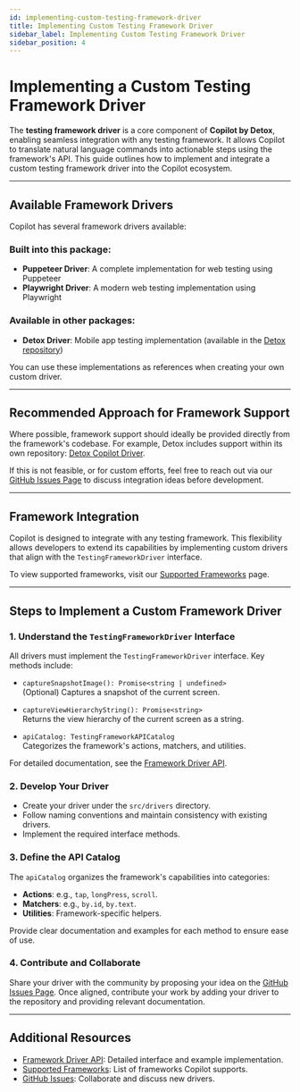 ```yaml
---
id: implementing-custom-testing-framework-driver
title: Implementing Custom Testing Framework Driver
sidebar_label: Implementing Custom Testing Framework Driver
sidebar_position: 4
---
```


# Implementing a Custom Testing Framework Driver

The **testing framework driver** is a core component of **Copilot by Detox**, enabling seamless integration with any testing framework. It allows Copilot to translate natural language commands into actionable steps using the framework's API. This guide outlines how to implement and integrate a custom testing framework driver into the Copilot ecosystem.

---

## Available Framework Drivers

Copilot has several framework drivers available:

### Built into this package:
- **Puppeteer Driver**: A complete implementation for web testing using Puppeteer
- **Playwright Driver**: A modern web testing implementation using Playwright

### Available in other packages:
- **Detox Driver**: Mobile app testing implementation (available in the [Detox repository](https://github.com/wix/Detox/tree/master/detox/src/copilot))

You can use these implementations as references when creating your own custom driver.

---

## Recommended Approach for Framework Support

Where possible, framework support should ideally be provided directly from the framework's codebase. For example, Detox includes support within its own repository: [Detox Copilot Driver](https://github.com/wix/Detox/tree/master/detox/src/copilot).

If this is not feasible, or for custom efforts, feel free to reach out via our [GitHub Issues Page](https://github.com/wix-incubator/detox-copilot/issues) to discuss integration ideas before development.

---

## Framework Integration

Copilot is designed to integrate with any testing framework. This flexibility allows developers to extend its capabilities by implementing custom drivers that align with the `TestingFrameworkDriver` interface.

To view supported frameworks, visit our [Supported Frameworks](../pages/supported-frameworks) page.

---

## Steps to Implement a Custom Framework Driver

### 1. **Understand the ****`TestingFrameworkDriver`**** Interface**

All drivers must implement the `TestingFrameworkDriver` interface. Key methods include:

- `captureSnapshotImage(): Promise<string | undefined>`\
  (Optional) Captures a snapshot of the current screen.

- `captureViewHierarchyString(): Promise<string>`\
  Returns the view hierarchy of the current screen as a string.

- `apiCatalog: TestingFrameworkAPICatalog`\
  Categorizes the framework's actions, matchers, and utilities.

For detailed documentation, see the [Framework Driver API](../API/framework-driver.md).

### 2. **Develop Your Driver**

- Create your driver under the `src/drivers` directory.
- Follow naming conventions and maintain consistency with existing drivers.
- Implement the required interface methods.

### 3. **Define the API Catalog**

The `apiCatalog` organizes the framework's capabilities into categories:

- **Actions**: e.g., `tap`, `longPress`, `scroll`.
- **Matchers**: e.g., `by.id`, `by.text`.
- **Utilities**: Framework-specific helpers.

Provide clear documentation and examples for each method to ensure ease of use.

### 4. **Contribute and Collaborate**

Share your driver with the community by proposing your idea on the [GitHub Issues Page](https://github.com/wix-incubator/detox-copilot/issues). Once aligned, contribute your work by adding your driver to the repository and providing relevant documentation.

---

## Additional Resources

- [Framework Driver API](../API/framework-driver.md): Detailed interface and example implementation.
- [Supported Frameworks](../pages/supported-frameworks): List of frameworks Copilot supports.
- [GitHub Issues](https://github.com/wix-incubator/detox-copilot/issues): Collaborate and discuss new drivers.
